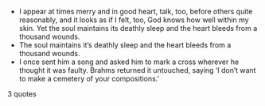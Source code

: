  - I appear at times merry and in good heart, talk, too, before others quite reasonably, and it looks as if I felt, too, God knows how well within my skin. Yet the soul maintains its deathly sleep and the heart bleeds from a thousand wounds.
 - The soul maintains it’s deathly sleep and the heart bleeds from a thousand wounds.
 - I once sent him a song and asked him to mark a cross wherever he thought it was faulty. Brahms returned it untouched, saying ‘I don’t want to make a cemetery of your compositions.’

3 quotes